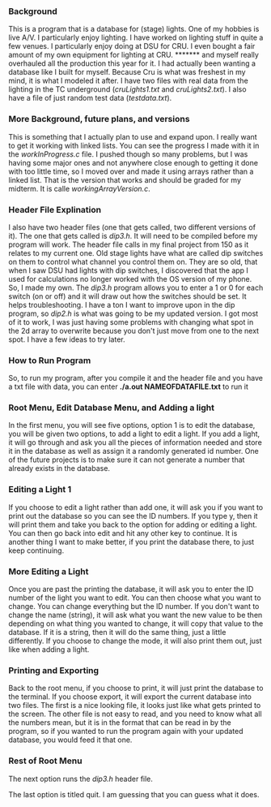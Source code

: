 ### Background
This is a program that is a database for (stage) lights. One of my hobbies is live A/V. I particularly enjoy lighting. I have worked on lighting stuff in quite a few venues. I particularly enjoy doing at DSU for CRU. I even bought a fair amount of my own equipment for lighting at CRU. ******* and myself really overhauled all the production this year for it. I had actually been wanting a database like I built for myself. Because Cru is what was freshest in my mind, it is what I modeled it after. I have two files with real data from the lighting in the TC underground (*cruLights1.txt* and *cruLights2.txt*). I also have a file of just random test data (*testdata.txt*).

### More Background, future plans, and versions
This is something that I actually plan to use and expand upon. I really want to get it working with linked lists. You can see the progress I made with it in the *workInProgress.c* file. I pushed though so many problems, but I was having some major ones and not anywhere close enough to getting it done with too little time, so I moved over and made it using arrays rather than a linked list. That is the version that works and should be graded for my midterm. It is calle *workingArrayVersion.c*. 

### Header File Explination
I also have two header files (one that gets called, two different versions of it). The one that gets called is *dip3.h*. It will need to be compiled before my program will work. The header file calls in my final project from 150 as it relates to my current one. Old stage lights have what are called dip switches on them to control what channel you control them on. They are so old, that when I saw DSU had lights with dip switches, I discovered that the app I used for calculations no longer worked with the OS version of my phone. So, I made my own. The *dip3.h* program allows you to enter a 1 or 0 for each switch (on or off) and it will draw out how the switches should be set. It helps troubleshooting. I have a ton I want to improve upon in the dip program, so *dip2.h* is what was going to be my updated version. I got most of it to work, I was just having some problems with changing what spot in the 2d array to overwrite because you don't just move from one to the next spot. I have a few ideas to try later. 

### How to Run Program
So, to run my program, after you compile it and the header file and you have a txt file with data, you can enter **./a.out NAMEOFDATAFILE.txt** to run it

### Root Menu, Edit Database Menu, and Adding a light
In the first menu, you will see five options, option 1 is to edit the database, you will be given two options, to add a light to edit a light. If you add a light, it will go through and ask you all the pieces of information needed and store it in the database as well as assign it a randomly generated id number. One of the future projects is to make sure it can not generate a number that already exists in the database. 

### Editing a Light 1
If you choose to edit a light rather than add one, it will ask you if you want to print out the database so you can see the ID numbers. If you type y, then it will print them and take you back to the option for adding or editing a light. You can then go back into edit and hit any other key to continue. It is another thing I want to make better, if you print the database there, to just keep continuing. 

### More Editing a Light
Once you are past the printing the database, it will ask you to enter the ID number of the light you want to edit. You can then choose what you want to change. You can change everything but the ID number. If you don't want to change the name (string), it will ask what you want the new value to be then depending on what thing you wanted to change, it will copy that value to the database. If it is a string, then it will do the same thing, just a little differently. If you choose to change the mode, it will also print them out, just like when adding a light.

### Printing and Exporting
Back to the root menu, if you choose to print, it will just print the database to the terminal. If you choose export, it will export the current database into two files. The first is a nice looking file, it looks just like what gets printed to the screen. The other file is not easy to read, and you need to know what all the numbers mean, but it is in the format that can be read in by the program, so if you wanted to run the program again with your updated database, you would feed it that one. 

### Rest of Root Menu
The next option runs the *dip3.h* header file. 

The last option is titled quit. I am guessing that you can guess what it does.
